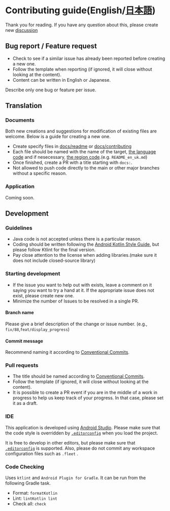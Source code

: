  

# Contributing guide(English/[日本語](../docs/contributing/CONTRIBUTING_ja.md))

Thank you for reading. If you have any question about this, please create new [discussion](https://github.com/turtton/YtAlarm/discussions/categories/q-a)

## Bug report / Feature request

- Check to see if a similar issue has already been reported before creating a new one.
- Follow the template when reporting (if ignored, it will close without looking at the content).
- Content can be written in English or Japanese.

Describe only one bug or feature per issue.

## Translation

### Documents

Both new creations and suggestions for modification of existing files are welcome.
Below is a guide for creating a new one.

- Create specify files in [docs/readme](../docs/readme) or [docs/contributing](../docs/contributing)
- Each file should be named with the name of the target, [the language code](https://www.loc.gov/standards/iso639-2/php/code_list.php) and if nesecessary, [the region code](https://www.iso.org/obp/ui/#iso:pub:PUB500001:en).(e.g. `README_en_uk.md`)
- Once finished, create a PR with a title starting with `docs:`.
- Not allowed to push code directly to the main or other major branches without a specific reason.

### Application

Coming soon.

## Development

### Guidelines

- Java code is not accepted unless there is a particular reason.
- Coding should be written following the [Android Kotlin Style Guide](https://developer.android.com/kotlin/style-guide?hl=en), but please follow Ktlint for the final version.
- Pay close attention to the license when adding libraries.(make sure it does not include closed-source library)

### Starting development

- If the issue you want to help out with exists, leave a comment on it saying you want to try a hand at it.
  If the appropriate issue does not exist, please create new one.
- Minimize the number of Issues to be resolved in a single PR.

#### Branch name

Please give a brief description of the change or issue number. (e.g., `fix/88`,`feat/display_progress`)

#### Commit message

Recommend naming it according to [Conventional Commits](https://www.conventionalcommits.org/en/v1.0.0/).

### Pull requests

- The title should be named according to [Conventional Commits](https://www.conventionalcommits.org/en/v1.0.0/).
- Follow the template (if ignored, it will close without looking at the content).
- It is possible to create a PR event if you are in the middle of a work in progress to help us keep track of your progress.
  In that case, please set it as a draft.

### IDE

This application is developed using [Android Studio](https://developer.android.com/studio). Please make sure that the code style is overridden by [`.editorconfig`](../.editorconfig) when you load the project.

It is free to develop in other editors, but please make sure that [`.editorconfig`](../.editorconfig) is supported.
Also, please do not commit any workspace configuration files such as `.fleet` .

### Code Checking

Uses `ktlint` and `Android Plugin for Gradle`. It can be run from the following Gradle task.

- Format: `formatKotlin`
- Lint: `lintKotlin lint`
- Check all: `check`



